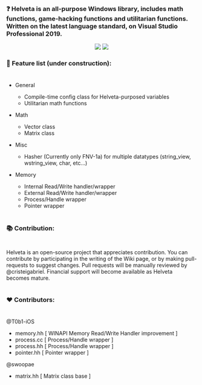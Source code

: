 ### ❓ Helveta is an all-purpose Windows library, includes math functions, game-hacking functions and utilitarian functions. Written on the latest language standard, on Visual Studio Professional 2019.

<p align="center">
  <img src="https://forthebadge.com/images/badges/made-with-c-plus-plus.svg" /> <img src="https://forthebadge.com/images/badges/built-with-love.svg" />
</p>





### 📝 Feature list (under construction):
#
- General
  - Compile-time config class for Helveta-purposed variables
  - Utilitarian math functions

- Math
  - Vector class
  - Matrix class
  
- Misc
  - Hasher (Currently only FNV-1a) for multiple datatypes (string_view, wstring_view, char, etc...)
  
- Memory
  - Internal Read/Write handler/wrapper
  - External Read/Write handler/wrapper
  - Process/Handle wrapper
  - Pointer wrapper
# 




### 📚 Contribution:
#
Helveta is an open-source project that appreciates contribution. You can contribute by participating in the writing of the Wiki page, or by making pull-requests to suggest changes. Pull requests will be manually reviewed by @cristeigabriel. Financial support will become available as Helveta becomes mature.
#

### ❤️ Contributors:
#
@T0b1-iOS 
- memory.hh [ WINAPI Memory Read/Write Handler improvement ]
- process.cc [ Process/Handle wrapper ]
- process.hh [ Process/Handle wrapper ]
- pointer.hh [ Pointer wrapper ]

@swoopae
- matrix.hh [ Matrix class base ]
#
